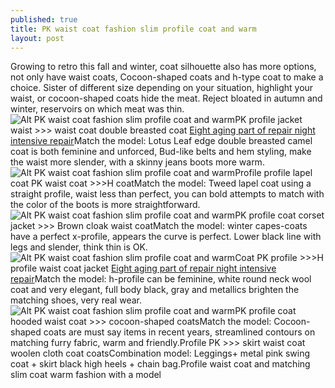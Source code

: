 ```yaml
---
published: true
title: PK waist coat fashion slim profile coat and warm
layout: post
---
```

Growing to retro this fall and winter, coat silhouette also has more options, not only have waist coats, Cocoon-shaped coats and h-type coat to make a choice. Sister of different size depending on your situation, highlight your waist, or cocoon-shaped coats hide the meat. Reject bloated in autumn and winter, reservoirs on which meat was thin.![Alt PK waist coat fashion slim profile coat and warm](https://c2.staticflickr.com/8/7592/27744220475_d2b18480b0_z.jpg)PK profile jacket waist >>> waist coat double breasted coat [Eight aging part of repair night intensive repair](http://www.faybag.com/2016/03/30/eight-aging-part-of-repair-night-intensive-repair-serum-reality-effect-oh/)Match the model: Lotus Leaf edge double breasted camel coat is both feminine and unforced, Bud-like belts and hem styling, make the waist more slender, with a skinny jeans boots more warm.![Alt PK waist coat fashion slim profile coat and warm](https://c2.staticflickr.com/8/7288/27710346236_b1fb295d32_z.jpg)Profile profile lapel coat PK waist coat >>>H coatMatch the model: Tweed lapel coat using a straight profile, waist less than perfect, you can bold attempts to match with the color of the boots is more straightforward.![Alt PK waist coat fashion slim profile coat and warm](https://c2.staticflickr.com/8/7411/27131815604_c90f7d6286_z.jpg)PK profile coat corset jacket >>> Brown cloak waist coatMatch the model: winter capes-coats have a perfect x-profile, appears the curve is perfect. Lower black line with legs and slender, think thin is OK.![Alt PK waist coat fashion slim profile coat and warm](https://c2.staticflickr.com/8/7724/27131821664_01dfd28cfd_z.jpg)Coat PK profile >>>H profile waist coat jacket [Eight aging part of repair night intensive repair](http://www.faybag.com/2016/03/30/eight-aging-part-of-repair-night-intensive-repair-serum-reality-effect-oh/)Match the model: h-profile can be feminine, white round neck wool coat and very elegant, full body black, gray and metallics brighten the matching shoes, very real wear.![Alt PK waist coat fashion slim profile coat and warm](https://c2.staticflickr.com/8/7072/27744239545_2a16c6b8c4_z.jpg)PK profile coat hooded waist coat >>> cocoon-shaped coatsMatch the model: Cocoon-shaped coats are must say items in recent years, streamlined contours on matching furry fabric, warm and friendly.Profile PK >>> skirt waist coat woolen cloth coat coatsCombination model: Leggings+ metal pink swing coat + skirt black high heels + chain bag.Profile waist coat and matching slim coat warm fashion with a model